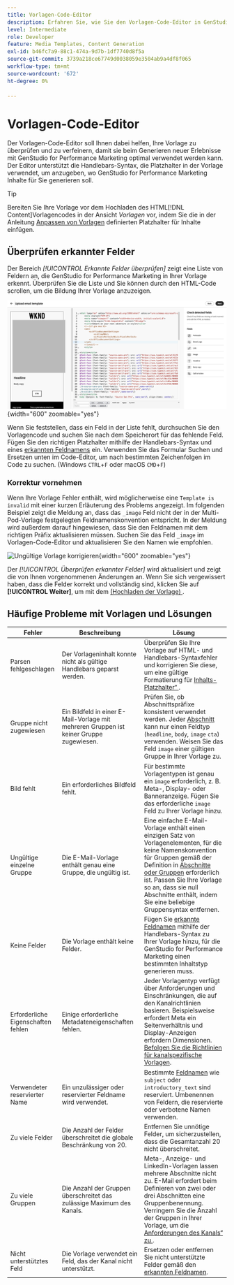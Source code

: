 ```yaml
---
title: Vorlagen-Code-Editor
description: Erfahren Sie, wie Sie den Vorlagen-Code-Editor in GenStudio for Performance Marketing verwenden.
level: Intermediate
role: Developer
feature: Media Templates, Content Generation
exl-id: b46fc7a9-88c1-474a-9d7b-1df7740d8f5a
source-git-commit: 3739a218ce67749d0038059e3504ab9a4df8f065
workflow-type: tm+mt
source-wordcount: '672'
ht-degree: 0%

---
```


# Vorlagen-Code-Editor

Der Vorlagen-Code-Editor soll Ihnen dabei helfen, Ihre Vorlage zu überprüfen und zu verfeinern, damit sie beim Generieren neuer Erlebnisse mit GenStudio for Performance Marketing optimal verwendet werden kann. Der Editor unterstützt die Handlebars-Syntax, die Platzhalter in der Vorlage verwendet, um anzugeben, wo GenStudio for Performance Marketing Inhalte für Sie generieren soll.

>[!TIP]
>
>Bereiten Sie Ihre Vorlage vor dem Hochladen des HTML[!DNL Content]Vorlagencodes in der Ansicht _Vorlagen_ vor, indem Sie die in der Anleitung [Anpassen von Vorlagen](customize-template.md) definierten Platzhalter für Inhalte einfügen.

## Überprüfen erkannter Felder

Der Bereich _[!UICONTROL Erkannte Felder überprüfen]_ zeigt eine Liste von Feldern an, die GenStudio for Performance Marketing in Ihrer Vorlage erkennt. Überprüfen Sie die Liste und Sie können durch den HTML-Code scrollen, um die Bildung Ihrer Vorlage anzuzeigen.

![Code-Editor-Ansicht](/help/assets/template-detected-fields.png "Überprüfung erkannter Felder"){width="600" zoomable="yes"}

Wenn Sie feststellen, dass ein Feld in der Liste fehlt, durchsuchen Sie den Vorlagencode und suchen Sie nach dem Speicherort für das fehlende Feld. Fügen Sie den richtigen Platzhalter mithilfe der Handlebars-Syntax und eines [erkannten Feldnamens](/help/user-guide/content/customize-template.md#recognized-field-names) ein. Verwenden Sie das Formular Suchen und Ersetzen unten im Code-Editor, um nach bestimmten Zeichenfolgen im Code zu suchen. (Windows `CTRL`+`F` oder macOS `CMD`+`F`)

### Korrektur vornehmen

Wenn Ihre Vorlage Fehler enthält, wird möglicherweise eine `Template is invalid` mit einer kurzen Erläuterung des Problems angezeigt. Im folgenden Beispiel zeigt die Meldung an, dass das `_image` Feld nicht der in der Multi-Pod-Vorlage festgelegten Feldnamenskonvention entspricht. In der Meldung wird außerdem darauf hingewiesen, dass Sie den Feldnamen mit dem richtigen Präfix aktualisieren müssen. Suchen Sie das Feld `_image` im Vorlagen-Code-Editor und aktualisieren Sie den Namen wie empfohlen.

![Ungültige Vorlage korrigieren](/help/assets/animation/template-code-editor.gif){width="600" zoomable="yes"}

Der _[!UICONTROL Überprüfen erkannter Felder]_ wird aktualisiert und zeigt die von Ihnen vorgenommenen Änderungen an. Wenn Sie sich vergewissert haben, dass die Felder korrekt und vollständig sind, klicken Sie auf **[!UICONTROL Weiter]**, um mit dem [ (Hochladen der Vorlage) ](/help/user-guide/content/use-templates.md#add-a-template).

## Häufige Probleme mit Vorlagen und Lösungen

| **Fehler** | **Beschreibung** | **Lösung** |
|-----------------------------|---------------------------------------------------------------------------------|-----------------------------------------------------------------------------------------------|
| Parsen fehlgeschlagen | Der Vorlageninhalt konnte nicht als gültige Handlebars geparst werden. | Überprüfen Sie Ihre Vorlage auf HTML- und Handlebars-Syntaxfehler und korrigieren Sie diese, um eine gültige Formatierung für [Inhalts-Platzhalter“ ](/help/user-guide/content/customize-template.md#content-placeholders). |
| Gruppe nicht zugewiesen | Ein Bildfeld in einer E-Mail-Vorlage mit mehreren Gruppen ist keiner Gruppe zugewiesen. | Prüfen Sie, ob Abschnittspräfixe konsistent verwendet werden. Jeder [Abschnitt](/help/user-guide/content/customize-template.md#sections-or-groups) kann nur einen Feldtyp (`headline`, `body`, `image` `cta`) verwenden. Weisen Sie das Feld `image` einer gültigen Gruppe in Ihrer Vorlage zu. |
| Bild fehlt | Ein erforderliches Bildfeld fehlt. | Für bestimmte Vorlagentypen ist genau ein `image` erforderlich, z. B. Meta-, Display- oder Banneranzeige. Fügen Sie das erforderliche `image` Feld zu Ihrer Vorlage hinzu. |
| Ungültige einzelne Gruppe | Die E-Mail-Vorlage enthält genau eine Gruppe, die ungültig ist. | Eine einfache E-Mail-Vorlage enthält einen einzigen Satz von Vorlagenelementen, für die keine Namenskonvention für Gruppen gemäß der Definition in [Abschnitte oder Gruppen](/help/user-guide/content/customize-template.md#sections-or-groups) erforderlich ist. Passen Sie Ihre Vorlage so an, dass sie null Abschnitte enthält, indem Sie eine beliebige Gruppensyntax entfernen. |
| Keine Felder | Die Vorlage enthält keine Felder. | Fügen Sie [erkannte Feldnamen](/help/user-guide/content/customize-template.md#recognized-field-names) mithilfe der Handlebars-Syntax zu Ihrer Vorlage hinzu, für die GenStudio for Performance Marketing einen bestimmten Inhaltstyp generieren muss. |
| Erforderliche Eigenschaften fehlen | Einige erforderliche Metadateneigenschaften fehlen. | Jeder Vorlagentyp verfügt über Anforderungen und Einschränkungen, die auf den Kanalrichtlinien basieren. Beispielsweise erfordert Meta ein Seitenverhältnis und Display-Anzeigen erfordern Dimensionen. [Befolgen Sie die Richtlinien für kanalspezifische Vorlagen](/help/user-guide/content/best-practices-for-templates.md#follow-channel-specific-template-guidelines). |
| Verwendeter reservierter Name | Ein unzulässiger oder reservierter Feldname wird verwendet. | Bestimmte [Feldnamen](/help/user-guide/content/customize-template.md#recognized-field-names) wie `subject` oder `introductory_text` sind reserviert. Umbenennen von Feldern, die reservierte oder verbotene Namen verwenden. |
| Zu viele Felder | Die Anzahl der Felder überschreitet die globale Beschränkung von 20. | Entfernen Sie unnötige Felder, um sicherzustellen, dass die Gesamtanzahl 20 nicht überschreitet. |
| Zu viele Gruppen | Die Anzahl der Gruppen überschreitet das zulässige Maximum des Kanals. | Meta-, Anzeige- und LinkedIn-Vorlagen lassen mehrere Abschnitte nicht zu. E-Mail erfordert beim Definieren von zwei oder drei Abschnitten eine Gruppenbenennung. Verringern Sie die Anzahl der Gruppen in Ihrer Vorlage, um die [Anforderungen des Kanals“ zu ](/help/user-guide/content/best-practices-for-templates.md#follow-channel-specific-template-guidelines). |
| Nicht unterstütztes Feld | Die Vorlage verwendet ein Feld, das der Kanal nicht unterstützt. | Ersetzen oder entfernen Sie nicht unterstützte Felder gemäß den [erkannten Feldnamen](/help/user-guide/content/customize-template.md#recognized-field-names). |

